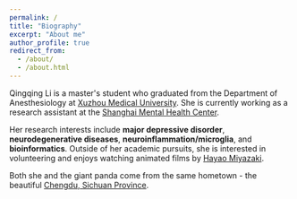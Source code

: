 ```yaml
---
permalink: /
title: "Biography"
excerpt: "About me"
author_profile: true
redirect_from: 
  - /about/
  - /about.html
---
```


Qingqing Li is a master's student who graduated from the Department of Anesthesiology at [Xuzhou Medical University](https://gjjyen.xzhmu.edu.cn/info/1012/1132.htm). She is currently working as a research assistant at the [Shanghai Mental Health Center](https://www.shsmu.edu.cn/english/info/1085/1224.htm). 

Her research interests include **major depressive disorder**, **neurodegenerative diseases**, **neuroinflammation/microglia**, and **bioinformatics**. Outside of her academic pursuits, she is interested in volunteering and enjoys watching animated films by [Hayao Miyazaki](https://en.wikipedia.org/wiki/Hayao_Miyazaki).

Both she and the giant panda come from the same hometown - the beautiful [Chengdu, Sichuan Province](https://en.wikipedia.org/wiki/Chengdu).

